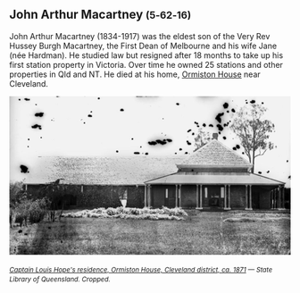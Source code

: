 ## John Arthur Macartney <small>(5‑62‑16)</small>

John Arthur Macartney (1834-1917) was the eldest son of the Very Rev Hussey Burgh Macartney, the First Dean of Melbourne and his wife Jane (née Hardman). He studied law but resigned after 18 months to take up his first station property in Victoria. Over time he owned 25 stations and other properties in Qld and NT. He died at his home, [Ormiston House](https://ormistonhouse.org.au/the-house/) near Cleveland.

![Captain Louis Hope's residence, Ormiston House, Cleveland district, ca. 1871](../assets/ormiston-house.jpg) 

*<small>[Captain Louis Hope's residence, Ormiston House, Cleveland district, ca. 1871](http://onesearch.slq.qld.gov.au/permalink/f/1upgmng/slq_alma21249909850002061) — State Library of Queensland. Cropped. </small>*
